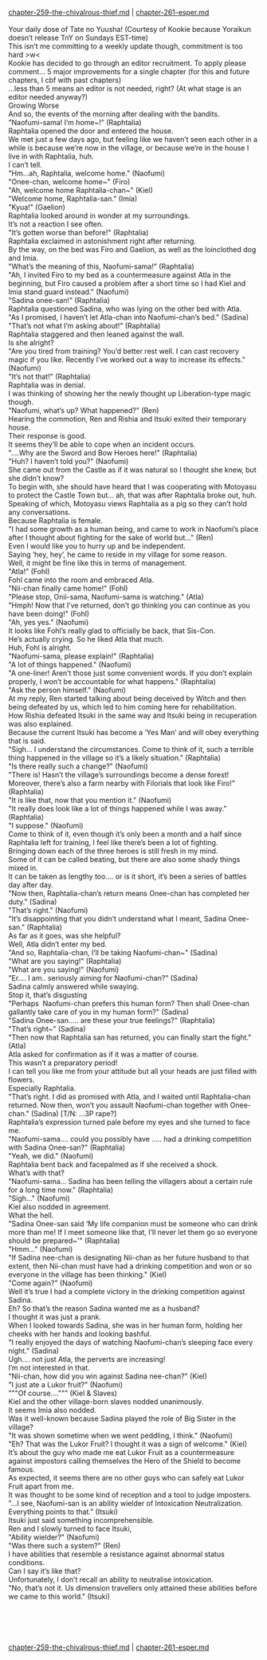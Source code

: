 [chapter-259-the-chivalrous-thief.md](./chapter-259-the-chivalrous-thief.md) | [chapter-261-esper.md](./chapter-261-esper.md) <br/>
<br/>
Your daily dose of Tate no Yuusha! (Courtesy of Kookie because Yoraikun doesn’t release TnY on Sundays EST-time)<br/>
This isn’t me committing to a weekly update though, commitment is too hard >w<<br/>
Kookie has decided to go through an editor recruitment. To apply please comment… 5 major improvements for a single chapter (for this and future chapters, I cbf with past chapters)<br/>
…less than 5 means an editor is not needed, right? (At what stage is an editor needed anyway?)<br/>
Growing Worse<br/>
And so, the events of the morning after dealing with the bandits.<br/>
"Naofumi-sama! I’m home~!" (Raphtalia)<br/>
Raphtalia opened the door and entered the house.<br/>
We met just a few days ago, but feeling like we haven’t seen each other in a while is because we’re now in the village, or because we’re in the house I live in with Raphtalia, huh.<br/>
I can’t tell.<br/>
"Hm…ah, Raphtalia, welcome home." (Naofumi)<br/>
"Onee-chan, welcome home~" (Firo)<br/>
"Ah, welcome home Raphtalia-chan~" (Kiel)<br/>
"Welcome home, Raphtalia-san." (Imia)<br/>
"Kyua!" (Gaelion)<br/>
Raphtalia looked around in wonder at my surroundings.<br/>
It’s not a reaction I see often.<br/>
"It’s gotten worse than before!" (Raphtalia)<br/>
Raphtalia exclaimed in astonishment right after returning.<br/>
By the way, on the bed was Firo and Gaelion, as well as the loinclothed dog and Imia.<br/>
"What’s the meaning of this, Naofumi-sama!" (Raphtalia)<br/>
"Ah, I invited Firo to my bed as a countermeasure against Atla in the beginning, but Firo caused a problem after a short time so I had Kiel and Imia stand guard instead." (Naofumi)<br/>
"Sadina onee-san!" (Raphtalia)<br/>
Raphtalia questioned Sadina, who was lying on the other bed with Atla.<br/>
"As I promised, I haven’t let Atla-chan into Naofumi-chan’s bed." (Sadina)<br/>
"That’s not what I’m asking about!" (Raphtalia)<br/>
Raphtalia staggered and then leaned against the wall.<br/>
Is she alright?<br/>
"Are you tired from training? You’d better rest well. I can cast recovery magic if you like. Recently I’ve worked out a way to increase its effects." (Naofumi)<br/>
"It’s not that!" (Raphtalia)<br/>
Raphtalia was in denial.<br/>
I was thinking of showing her the newly thought up Liberation-type magic though.<br/>
"Naofumi, what’s up? What happened?" (Ren)<br/>
Hearing the commotion, Ren and Rishia and Itsuki exited their temporary house.<br/>
Their response is good.<br/>
It seems they’ll be able to cope when an incident occurs.<br/>
"….Why are the Sword and Bow Heroes here!" (Raphtalia)<br/>
"Huh? I haven’t told you?" (Naofumi)<br/>
She came out from the Castle as if it was natural so I thought she knew, but she didn’t know?<br/>
To begin with, she should have heard that I was cooperating with Motoyasu to protect the Castle Town but… ah, that was after Raphtalia broke out, huh.<br/>
Speaking of which, Motoyasu views Raphtalia as a pig so they can’t hold any conversations.<br/>
Because Raphtalia is female.<br/>
"I had some growth as a human being, and came to work in Naofumi’s place after I thought about fighting for the sake of world but…" (Ren)<br/>
Even I would like you to hurry up and be independent.<br/>
Saying ‘hey, hey’, he came to reside in my village for some reason.<br/>
Well, it might be fine like this in terms of management.<br/>
"Atla!" (Fohl)<br/>
Fohl came into the room and embraced Atla.<br/>
"Nii-chan finally came home!" (Fohl)<br/>
"Please stop, Onii-sama, Naofumi-sama is watching." (Atla)<br/>
"Hmph! Now that I’ve returned, don’t go thinking you can continue as you have been doing!" (Fohl)<br/>
"Ah, yes yes." (Naofumi)<br/>
It looks like Fohl’s really glad to officially be back, that Sis-Con.<br/>
He’s actually crying. So he liked Atla that much.<br/>
Huh, Fohl is alright.<br/>
"Naofumi-sama, please explain!" (Raphtalia)<br/>
"A lot of things happened." (Naofumi)<br/>
"A one-liner! Aren’t those just some convenient words. If you don’t explain properly, I won’t be accountable for what happens." (Raphtalia)<br/>
"Ask the person himself." (Naofumi)<br/>
At my reply, Ren started talking about being deceived by Witch and then being defeated by us, which led to him coming here for rehabilitation.<br/>
How Rishia defeated Itsuki in the same way and Itsuki being in recuperation was also explained.<br/>
Because the current Itsuki has become a ‘Yes Man’ and will obey everything that is said.<br/>
"Sigh… I understand the circumstances. Come to think of it, such a terrible thing happened in the village so it’s a likely situation." (Raphtalia)<br/>
"Is there really such a change?" (Naofumi)<br/>
"There is! Hasn’t the village’s surroundings become a dense forest! Moreover, there’s also a farm nearby with Filorials that look like Firo!" (Raphtalia)<br/>
"It is like that, now that you mention it." (Naofumi)<br/>
"It really does look like a lot of things happened while I was away." (Raphtalia)<br/>
"I suppose." (Naofumi)<br/>
Come to think of it, even though it’s only been a month and a half since Raphtalia left for training, I feel like there’s been a lot of fighting.<br/>
Bringing down each of the three heroes is still fresh in my mind.<br/>
Some of it can be called beating, but there are also some shady things mixed in.<br/>
It can be taken as lengthy too…. or is it short, it’s been a series of battles day after day.<br/>
"Now then, Raphtalia-chan’s return means Onee-chan has completed her duty." (Sadina)<br/>
"That’s right." (Naofumi)<br/>
"It’s disappointing that you didn’t understand what I meant, Sadina Onee-san." (Raphtalia)<br/>
As far as it goes, was she helpful?<br/>
Well, Atla didn’t enter my bed.<br/>
"And so, Raphtalia-chan, I’ll be taking Naofumi-chan~" (Sadina)<br/>
"What are you saying!" (Raphtalia)<br/>
"What are you saying!" (Naofumi)<br/>
"Er…. I am.. seriously aiming for Naofumi-chan?" (Sadina)<br/>
Sadina calmly answered while swaying.<br/>
Stop it, that’s disgusting<br/>
"Perhaps  Naofumi-chan prefers this human form? Then shall Onee-chan gallantly take care of you in my human form?" (Sadina)<br/>
"Sadina Onee-san….. are these your true feelings?" (Raphtalia)<br/>
"That’s right~" (Sadina)<br/>
"Then now that Raphtalia san has returned, you can finally start the fight." (Atla)<br/>
Atla asked for confirmation as if it was a matter of course.<br/>
This wasn’t a preparatory period!<br/>
I can tell you like me from your attitude but all your heads are just filled with flowers.<br/>
Especially Raphtalia.<br/>
"That’s right. I did as promised with Atla, and I waited until Raphtalia-chan returned. Now then, won’t you assault Naofumi-chan together with Onee-chan." (Sadina) [T/N: …3P rape?]<br/>
Raphtalia’s expression turned pale before my eyes and she turned to face me.<br/>
"Naofumi-sama…. could you possibly have ….. had a drinking competition with Sadina Onee-san?" (Raphtalia)<br/>
"Yeah, we did." (Naofumi)<br/>
Raphtalia bent back and facepalmed as if she received a shock.<br/>
What’s with that?<br/>
"Naofumi-sama… Sadina has been telling the villagers about a certain rule for a long time now." (Raphtalia)<br/>
"Sigh…" (Naofumi)<br/>
Kiel also nodded in agreement.<br/>
What the hell.<br/>
"Sadina Onee-san said ‘My life companion must be someone who can drink more than me! If I meet someone like that, I’ll never let them go so everyone should be prepared~'" (Raphtalia)<br/>
"Hmm…" (Naofumi)<br/>
"If Sadina nee-chan is designating Nii-chan as her future husband to that extent, then Nii-chan must have had a drinking competition and won or so everyone in the village has been thinking." (Kiel)<br/>
"Come again?" (Naofumi)<br/>
Well it’s true I had a complete victory in the drinking competition against Sadina.<br/>
Eh? So that’s the reason Sadina wanted me as a husband?<br/>
I thought it was just a prank.<br/>
When I looked towards Sadina, she was in her human form, holding her cheeks with her hands and looking bashful.<br/>
"I really enjoyed the days of watching Naofumi-chan’s sleeping face every night." (Sadina)<br/>
Ugh…. not just Atla, the perverts are increasing!<br/>
I’m not interested in that.<br/>
"Nii-chan, how did you win against Sadina nee-chan?" (Kiel)<br/>
"I just ate a Lukor fruit?" (Naofumi)<br/>
"""Of course….""" (Kiel & Slaves)<br/>
Kiel and the other village-born slaves nodded unanimously.<br/>
It seems Imia also nodded.<br/>
Was it well-known because Sadina played the role of Big Sister in the village?<br/>
"It was shown sometime when we went peddling, I think." (Naofumi)<br/>
"Eh? That was the Lukor Fruit? I thought it was a sign of welcome." (Kiel)<br/>
It’s about the guy who made me eat Lukor Fruit as a countermeasure against impostors calling themselves the Hero of the Shield to become famous.<br/>
As expected, it seems there are no other guys who can safely eat Lukor Fruit apart from me.<br/>
It was thought to be some kind of reception and a tool to judge imposters.<br/>
"…I see, Naofumi-san is an ability wielder of Intoxication Neutralization. Everything points to that." (Itsuki)<br/>
Itsuki just said something incomprehensible.<br/>
Ren and I slowly turned to face Itsuki,<br/>
"Ability wielder?" (Naofumi)<br/>
"Was there such a system?" (Ren)<br/>
I have abilities that resemble a resistance against abnormal status conditions.<br/>
Can I say it’s like that?<br/>
Unfortunately, I don’t recall an ability to neutralise intoxication.<br/>
"No, that’s not it. Us dimension travellers only attained these abilities before we came to this world." (Itsuki)<br/>
<br/>
<br/>
<br/>
<br/> <br/>
[chapter-259-the-chivalrous-thief.md](./chapter-259-the-chivalrous-thief.md) | [chapter-261-esper.md](./chapter-261-esper.md) <br/>
